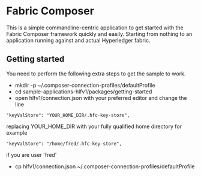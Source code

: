 # Fabric Composer

This is a simple commandline-centric application to get started with the Fabric Composer framework quickly and easily.
Starting from nothing to an application running against and actual Hyperledger fabric.

## Getting started
You need to perform the following extra steps to get the sample to work.
- mkdir -p ~/.composer-connection-profiles/defaultProfile
- cd sample-applications-hlfv1/packages/getting-started
- open hlfv1/connection.json with your preferred editor and change the line
```
"keyValStore": "YOUR_HOME_DIR/.hfc-key-store",
```
replacing YOUR_HOME_DIR with your fully qualified home directory for example 
```
"keyValStore": "/home/fred/.hfc-key-store",
```
if you are user 'fred'
- cp hlfv1/connection.json ~/.composer-connection-profiles/defaultProfile